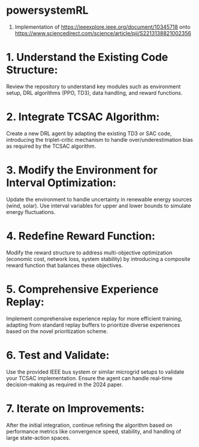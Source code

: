# powersystemRL

1) Implementation of https://ieeexplore.ieee.org/document/10345718 onto https://www.sciencedirect.com/science/article/pii/S2213138821002356


# 1. Understand the Existing Code Structure:
Review the repository to understand key modules such as environment setup, DRL algorithms (PPO, TD3), data handling, and reward functions.
# 2. Integrate TCSAC Algorithm:
Create a new DRL agent by adapting the existing TD3 or SAC code, introducing the triplet-critic mechanism to handle over/underestimation bias as required by the TCSAC algorithm.
# 3. Modify the Environment for Interval Optimization:
Update the environment to handle uncertainty in renewable energy sources (wind, solar). Use interval variables for upper and lower bounds to simulate energy fluctuations.
# 4. Redefine Reward Function:
Modify the reward structure to address multi-objective optimization (economic cost, network loss, system stability) by introducing a composite reward function that balances these objectives.
# 5. Comprehensive Experience Replay:
Implement comprehensive experience replay for more efficient training, adapting from standard replay buffers to prioritize diverse experiences based on the novel prioritization scheme.
# 6. Test and Validate:
Use the provided IEEE bus system or similar microgrid setups to validate your TCSAC implementation. Ensure the agent can handle real-time decision-making as required in the 2024 paper.
# 7. Iterate on Improvements:
After the initial integration, continue refining the algorithm based on performance metrics like convergence speed, stability, and handling of large state-action spaces.
